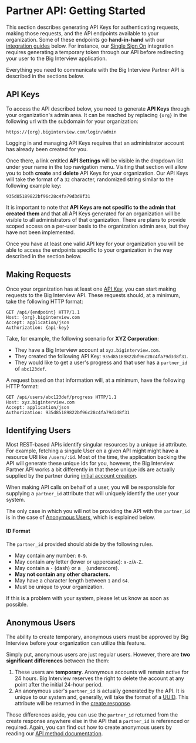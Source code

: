 # Partner API: Getting Started

This section describes generating API Keys for authenticating requests, making
those requests, and the API endpoints available to your organization. Some of
these endpoints go **hand-in-hand** with our [integration guides][integrations]
below. For instance, our [Single Sign On][sso] integration requires generating a
temporary token through our API before redirecting your user to the Big
Interview application.

Everything you need to communicate with the Big Interview Partner API is
described in the sections below.

## API Keys

To access the API described below, you need to generate **API Keys** through
your organization's admin area. It can be reached by replacing `{org}`
in the following url with the subdomain for your organization:

```
https://{org}.biginterview.com/login/admin
```

<div class="alert alert-info">
  Logging in and managing API Keys requires that an administrator account has
  already been created for you.
</div>

Once there, a link entitled **API Settings** will be visible in the dropdown
list under your name in the top navigation menu. Visiting that section will
allow you to both **create** and **delete** API Keys for your organization.
Our API Keys will take the format of a `32` character, randomized string similar
to the following example key:

```
935d85189822bf96c28c4fa79d3d8f31
```

<div class="alert alert-warning">
  It is important to note that <strong>API Keys are not specific to the admin
  that created them</strong> and that all API Keys generated for an organization
  will be visible to all administrators of that organization. There are plans
  to provide scoped access on a per-user basis to the organization admin area,
  but they have not been implemented.
</div>

Once you have at least one valid API key for your organization you will be able
to access the endpoints specific to your organization in the way described in
the section below.

## Making Requests

Once your organization has at least one [API Key][api-keys], you can start
making requests to the Big Interview API. These requests should, at a minimum,
take the following HTTP format:

```http
GET /api/{endpoint} HTTP/1.1
Host: {org}.biginterview.com
Accept: application/json
Authorization: {api-key}
```

Take, for example, the following scenario for **XYZ Corporation**:

* They have a Big Interview account at `xyz.biginterview.com`.
* They created the following API Key: `935d85189822bf96c28c4fa79d3d8f31`.
* They would like to get a user's progress and that user has a `partner_id` of
  `abc123def`.

A request based on that information will, at a minimum, have the following HTTP
format:

```http
GET /api/users/abc123def/progress HTTP/1.1
Host: xyz.biginterview.com
Accept: application/json
Authorization: 935d85189822bf96c28c4fa79d3d8f31
```

## Identifying Users

Most REST-based APIs identify singular resources by a unique `id` attribute. For
example, fetching a singule User on a given API might might have a resource URI
like `/users/:id`. Most of the time, the application backing the API will
generate these unique ids for you, however, the Big Interview Partner API works
a bit differently in that these unique ids are actually supplied by the partner
during [initial account creation][create-user].

When making API calls on behalf of a user, you will be responsible for supplying
a `partner_id` attribute that will uniquely identify the user your system.

The only case in which you will not be providing the API with the `partner_id`
is in the case of [Anonymous Users][anon], which is explained below.

#### ID Format

The `partner_id` provided should abide by the following rules.

* May contain any number: `0-9`.
* May contain any letter (lower or uppercase): `a-z`/`A-Z`.
* May contain a `-` (dash) or a `_` (underscore).
* **May not contain any other characters.**
* May have a character length between `1` and `64`.
* Must be unique to your organization.

If this is a problem with your system, please let us know as soon as possible.

## Anonymous Users

<div class="alert alert-info">
  The ability to create temporary, anonymous users must be approved by Big
  Interview before your organization can utilize this feature.
</div>

Simply put, anonymous users are just regular users. However, there are **two
significant differences** between the them:

1. These users are **temporary**. Anonymous accounts will remain active for 24
   hours. Big Interview reserves the right to delete the account at any point
   after the initial 24-hour period.
2. An anonymous user's `partner_id` is actually generated by the API. It is
   unique to our system and, generally, will take the format of a [UUID][uuid].
   This attribute will be returned in the [create response][anon-create].

Those differences aside, you can use the `partner_id` returned from the
create response anywhere else in the API that a `partner_id` is referenced or
required. Again, you can find out how to create anonymous users by reading our
[API method documentation][anon-create].

[uuid]: http://en.wikipedia.org/wiki/Universally_unique_identifier
[anon]: #anonymous-users
[anon-create]: #create-an-anonymous-user
[integrations]: #partner-integrations
[api-keys]: #api-keys
[create-user]: #create-or-update-a-user
[sso]: #single-sign-on
